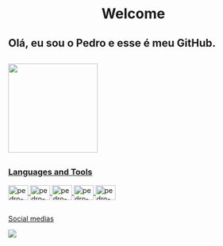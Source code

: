 
<h1 align="center">Welcome</h1>
<h2 align="rigth">Olá, eu sou o Pedro e esse é meu GitHub.</h3>

##

<div>

<a href ="https://github.com/Pedro01235/">
<img height="180em" src="https://github-readme-stats.vercel.app/api?username=Pedro01235&show_icons=true&theme=transparent">
<!-- <img height="180em" src="https://github-readme-stats.vercel.app/api/top-langs/?username=Pedro01235&layout=compact"> -->

</div>

##

<h3>
  
Languages and Tools
</h3>

<div style="display: inline_block">
  <img align="center" alt="pedro-HTML" height="30" width="40" src="https://cdn.jsdelivr.net/gh/devicons/devicon/icons/html5/html5-original.svg">
  <img align="center" alt="pedro-CSS" height="30" width="40" src="https://cdn.jsdelivr.net/gh/devicons/devicon/icons/css3/css3-original.svg">
  <img align="center" alt="pedro-SQL" height="30" width="40" src="https://cdn.jsdelivr.net/gh/devicons/devicon/icons/mysql/mysql-original.svg">
  <img align="center" alt="pedro-SQL" height="30" width="40" src="https://cdn.jsdelivr.net/gh/devicons/devicon/icons/java/java-original.svg">
  <img align="center" alt="pedro-SQL" height="30" width="40" src="https://cdn.jsdelivr.net/gh/devicons/devicon/icons/git/git-original.svg">
          
    
</div>

##

<p>
  Social medias
</p>
<div>
<a href ="https://www.linkedin.com/in/pedro-henrique-878b6026a" target="_blank"><img src="https://img.shields.io/badge/LinkedIn-0077B5?style=for-the-badge&logo=linkedin&logoColor=white" target="_blank"></a>

</div>

